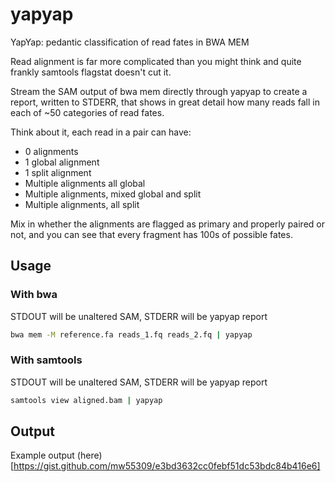 # yapyap
YapYap: pedantic classification of read fates in BWA MEM

Read alignment is far more complicated than you might think and quite frankly samtools flagstat doesn't cut it.

Stream the SAM output of bwa mem directly through yapyap to create a report, written to STDERR, that shows in great detail how many reads fall in each of ~50 categories of read fates.

Think about it, each read in a pair can have:

* 0 alignments
* 1 global alignment
* 1 split alignment
* Multiple alignments all global
* Multiple alignments, mixed global and split 
* Multiple alignments, all split

Mix in whether the alignments are flagged as primary and properly paired or not, and you can see that every fragment has 100s of possible fates.

## Usage

### With bwa 

STDOUT will be unaltered SAM, STDERR will be yapyap report
```bash
bwa mem -M reference.fa reads_1.fq reads_2.fq | yapyap 
```

### With samtools
STDOUT will be unaltered SAM, STDERR will be yapyap report
```bash
samtools view aligned.bam | yapyap
```

## Output

Example output (here)[https://gist.github.com/mw55309/e3bd3632cc0febf51dc53bdc84b416e6]
